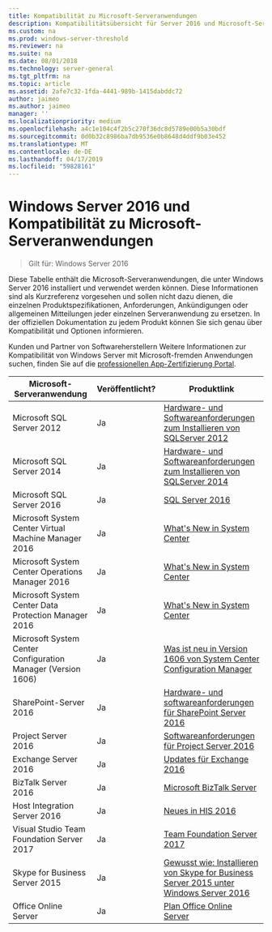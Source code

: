 ```yaml
---
title: Kompatibilität zu Microsoft-Serveranwendungen
description: Kompatibilitätsübersicht für Server 2016 und Microsoft-Serveranwendungen
ms.custom: na
ms.prod: windows-server-threshold
ms.reviewer: na
ms.suite: na
ms.date: 08/01/2018
ms.technology: server-general
ms.tgt_pltfrm: na
ms.topic: article
ms.assetid: 2afe7c32-1fda-4441-989b-1415dabddc72
author: jaimeo
ms.author: jaimeo
manager: ''
ms.localizationpriority: medium
ms.openlocfilehash: a4c1e104c4f2b5c270f36dc8d5789e00b5a30bdf
ms.sourcegitcommit: 0d0b32c8986ba7db9536e0b8648d4ddf9b03e452
ms.translationtype: MT
ms.contentlocale: de-DE
ms.lasthandoff: 04/17/2019
ms.locfileid: "59828161"
---
```

# <a name="windows-server-2016-and-microsoft-server-application-compatibility"></a>Windows Server 2016 und Kompatibilität zu Microsoft-Serveranwendungen

>Gilt für: Windows Server 2016

Diese Tabelle enthält die Microsoft-Serveranwendungen, die unter Windows Server 2016 installiert und verwendet werden können. Diese Informationen sind als Kurzreferenz vorgesehen und sollen nicht dazu dienen, die einzelnen Produktspezifikationen, Anforderungen, Ankündigungen oder allgemeinen Mitteilungen jeder einzelnen Serveranwendung zu ersetzen. In der offiziellen Dokumentation zu jedem Produkt können Sie sich genau über Kompatibilität und Optionen informieren.

Kunden und Partner von Softwareherstellern Weitere Informationen zur Kompatibilität von Windows Server mit Microsoft-fremden Anwendungen suchen, finden Sie auf die [professionellen App-Zertifizierung Portal](https://commercialappcertification.microsoft.com/).

|Microsoft-Serveranwendung|  Veröffentlicht?|  Produktlink|
|-------------------------------------|--------------------------------------------|-------------------|
|Microsoft SQL Server 2012|Ja| [Hardware- und Softwareanforderungen zum Installieren von SQLServer 2012](https://msdn.microsoft.com/library/ms143506(v=sql.110).aspx)|
|Microsoft SQL Server 2014|Ja|[Hardware- und Softwareanforderungen zum Installieren von SQLServer 2014](https://msdn.microsoft.com/library/ms143506(SQL.120).aspx)|
|Microsoft SQL Server 2016| Ja|    [SQL Server 2016](https://www.microsoft.com/en-us/cloud-platform/sql-server)| 
|Microsoft System Center Virtual Machine Manager 2016|  Ja|    [What's New in System Center](https://technet.microsoft.com/system-center-docs/get-started/what-s-new-in-system-center)|
|Microsoft System Center Operations Manager 2016|   Ja|    [What's New in System Center](https://technet.microsoft.com/system-center-docs/get-started/what-s-new-in-system-center)|
|Microsoft System Center Data Protection Manager 2016|  Ja|    [What's New in System Center](https://technet.microsoft.com/system-center-docs/get-started/what-s-new-in-system-center)|
|Microsoft System Center Configuration Manager (Version 1606)|  Ja|    [Was ist neu in Version 1606 von System Center Configuration Manager](https://technet.microsoft.com/library/mt752488.aspx)|  
|SharePoint-Server 2016|    Ja|    [Hardware- und softwareanforderungen für SharePoint Server 2016](https://technet.microsoft.com/library/cc262485(v=office.16).aspx)|
|Project Server 2016|   Ja|    [Softwareanforderungen für Project Server 2016](https://technet.microsoft.com/library/ee683978(v=office.16).aspx)|
|Exchange Server 2016|  Ja|    [Updates für Exchange 2016](https://technet.microsoft.com/library/jj907309(v=exchg.160).aspx)| 
|BizTalk Server 2016|   Ja|    [Microsoft BizTalk Server](https://www.microsoft.com/en-us/cloud-platform/biztalk)|
|Host Integration Server 2016|  Ja|    [Neues in HIS 2016](https://msdn.microsoft.com/library/mt670807.aspx)|
|Visual Studio Team Foundation Server 2017| Ja|    [Team Foundation Server 2017](https://www.visualstudio.com/news/releasenotes/tfs2017-relnotes)| 
|Skype for Business Server 2015|    Ja|    [Gewusst wie: Installieren von Skype for Business Server 2015 unter Windows Server 2016](https://support.microsoft.com/en-gb/help/4015888/how-to-install-skype-for-business-server-2015-on-windows-server-2016)|
|Office Online Server|   Ja|  [Plan Office Online Server](https://technet.microsoft.com/library/jj219435(v=office.16).aspx)|


